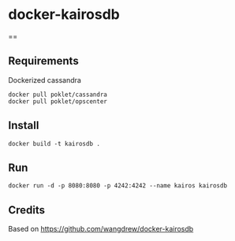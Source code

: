 

# docker-kairosdb
==

## Requirements

Dockerized cassandra

    docker pull poklet/cassandra
    docker pull poklet/opscenter

## Install

    docker build -t kairosdb .

## Run

    docker run -d -p 8080:8080 -p 4242:4242 --name kairos kairosdb

## Credits

Based on https://github.com/wangdrew/docker-kairosdb